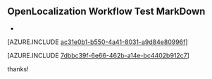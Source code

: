## OpenLocalization Workflow Test MarkDown
* 

[AZURE.INCLUDE [ac31e0b1-b550-4a41-8031-a9d84e80996f](calleeMd1.md)]



[AZURE.INCLUDE [7dbbc39f-6e66-462b-a14e-bc4402b912c7](calleeMd2.md)]

 
thanks!